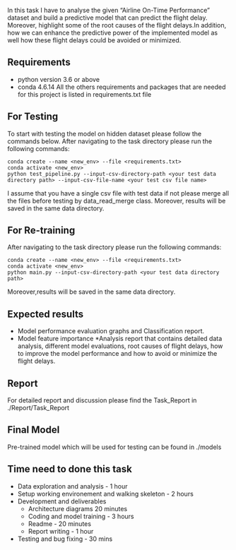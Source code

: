In this task I have to analyse the given “Airline On-Time Performance” dataset
and build a predictive model that can predict the flight delay. Moreover, highlight some of the root causes of the flight delays.In addition, how we can enhance the
predictive power of the implemented model as well how these flight delays could be avoided or minimized.

## Requirements

* python version 3.6 or above
* conda 4.6.14
All the others requirements and packages that are needed for this project is listed in requirements.txt file

## For Testing
To start with testing the model on hidden dataset please follow the commands below.
After navigating to the task directory please run the following commands:
 ```
conda create --name <new_env> --file <requirements.txt>
conda activate <new_env>
python test_pipeline.py --input-csv-directory-path <your test data directory path> --input-csv-file-name <your test csv file name>
```
I assume that you have a single csv file with test data if not please merge all the files before testing by data_read_merge class. Moreover, 
results will be saved in the same data directory.

## For Re-training
After navigating to the task directory please run the following commands:
 ```
conda create --name <new_env> --file <requirements.txt>
conda activate <new_env>
python main.py --input-csv-directory-path <your test data directory path>
```
Moreover,results will be saved in the same data directory.

## Expected results

* Model performance evaluation graphs and Classification report.
* Model feature importance
*Analysis report that contains detailed data analysis, different model evaluations, root causes of flight delays, how to improve 
 the model performance and how to avoid or minimize the flight delays.   

## Report

For detailed report and discussion please find the Task_Report in ./Report/Task_Report

## Final Model

Pre-trained model which will be used for testing can be found in ./models


## Time need to done this task

* Data exploration and analysis - 1 hour
* Setup working environement and walking skeleton - 2 hours
* Development and deliverables
    * Architecture diagrams 20 minutes
    * Coding and model training - 3 hours
    * Readme - 20 minutes
    * Report writing - 1 hour
* Testing and bug fixing - 30 mins
